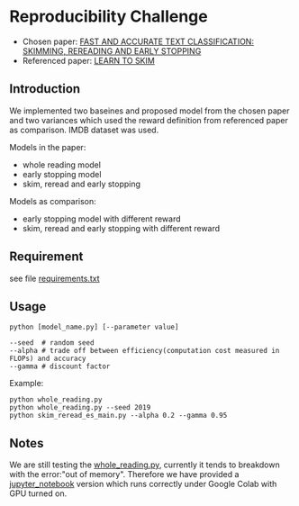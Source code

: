
# Reproducibility Challenge
- Chosen paper: [FAST AND ACCURATE TEXT CLASSIFICATION: SKIMMING, REREADING AND EARLY STOPPING](https://openreview.net/forum?id=ryZ8sz-Ab)
- Referenced paper: [LEARN TO SKIM](https://arxiv.org/abs/1704.06877)

## Introduction
We implemented two baseines and proposed model from the chosen paper and two variances which used the reward definition from referenced paper as comparison. IMDB dataset was used.

Models in the paper:
- whole reading model
- early stopping model
- skim, reread and early stopping

Models as comparison:
- early stopping model with different reward
- skim, reread and early stopping with different reward
## Requirement
see file [requirements.txt](requirements.txt)
## Usage
`python [model_name.py] [--parameter value]`

```
--seed  # random seed
--alpha # trade off between efficiency(computation cost measured in FLOPs) and accuracy
--gamma # discount factor
```

Example: 
```
python whole_reading.py
python whole_reading.py --seed 2019
python skim_reread_es_main.py --alpha 0.2 --gamma 0.95
```
## Notes
We are still testing the [whole_reading.py](whole_reading.py), currently it tends to breakdown with the error:"out of memory". Therefore we have provided a [jupyter_notebook](../master/jupyter_notebook) version which runs correctly under Google Colab with GPU turned on.


